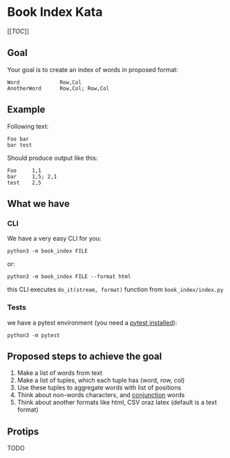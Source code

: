 # Book Index Kata

[[_TOC_]]

## Goal

Your goal is to create an index of words in proposed format:

```
Word             Row,Col
AnotherWord      Row,Col; Row,Col
```

## Example

Following text:

```
Foo bar
bar test
```

Should produce output like this:

```
Foo     1,1
bar     1,5; 2,1
test    2,5
```

## What we have

### CLI

We have a very easy CLI for you:

```
python3 -m book_index FILE
```

or:

```
python3 -m book_index FILE --format html
```

this CLI executes `do_it(stream, format)` function from `book_index/index.py`

### Tests

we have a pytest environment (you need a [pytest installed](https://docs.pytest.org/en/stable/getting-started.html#install-pytest)):

```
python3 -m pytest
```

## Proposed steps to achieve the goal

1. Make a list of words from text
2. Make a list of tuples, which each tuple has (word, row, col)
3. Use these tuples to aggregate words with list of positions
4. Think about non-words characters, and [conjunction](https://en.wikipedia.org/wiki/Conjunction_%28grammar%29) words
5. Think about another formats like html, CSV oraz latex (default is a text format)

## Protips

TODO
